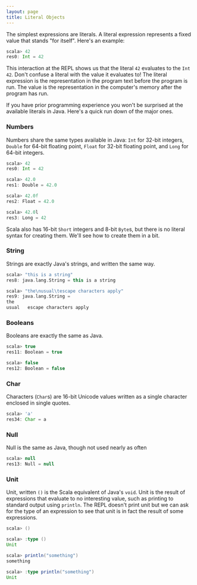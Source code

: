 ```yaml
---
layout: page
title: Literal Objects
---
```


The simplest expressions are literals. A literal expression represents a fixed value that stands "for itself". Here's an example:

```scala
scala> 42
res0: Int = 42
```

This interaction at the REPL shows us that the literal `42` evaluates to the `Int` `42`. Don't confuse a literal with the value it evaluates to! The literal expression is the representation in the program text before the program is run. The value is the representation in the computer's memory after the program has run.

If you have prior programming experience you won't be surprised at the available literals in Java. Here's a quick run down of the major ones.

### Numbers

Numbers share the same types available in Java: `Int` for 32-bit integers, `Double` for 64-bit floating point, `Float` for 32-bit floating point, and `Long` for 64-bit integers.

```scala
scala> 42
res0: Int = 42

scala> 42.0
res1: Double = 42.0

scala> 42.0f
res2: Float = 42.0

scala> 42.0l
res3: Long = 42
```

Scala also has 16-bit `Short` integers and 8-bit `Byte`s, but there is no literal syntax for creating them. We'll see how to create them in a bit.

### String

Strings are exactly Java's strings, and written the same way.

```scala
scala> "this is a string"
res8: java.lang.String = this is a string

scala> "the\nusual\tescape characters apply"
res9: java.lang.String =
the
usual	escape characters apply
```

### Booleans

Booleans are exactly the same as Java.

```scala
scala> true
res11: Boolean = true

scala> false
res12: Boolean = false
```

### Char

Characters (`Char`s) are 16-bit Unicode values written as a single character enclosed in single quotes.

```scala
scala> 'a'
res34: Char = a
```

### Null

Null is the same as Java, though not used nearly as often

```scala
scala> null
res13: Null = null
```

### Unit

Unit, written `()` is the Scala equivalent of Java's `void`. Unit is the result of expressions that evaluate to no interesting value, such as printing to standard output using `println`. The REPL doesn't print unit but we can ask for the type of an expression to see that unit is in fact the result of some expressions.

```scala
scala> ()

scala> :type ()
Unit

scala> println("something")
something

scala> :type println("something")
Unit
```
